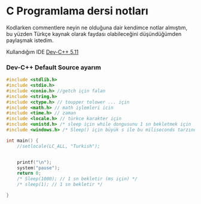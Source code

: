 # C Programlama dersi notları

Kodlarken commentlere neyin ne olduğuna dair kendimce notlar almıştım, bu yüzden Türkçe kaynak olarak faydası olabileceğini düşündüğümden paylaşmak istedim.

Kullandığım IDE <a href="http://www.bloodshed.net/devcpp.html" target="_blank">Dev-C++ 5.11</a>

### Dev-C++ Default Source ayarım

```c
#include <stdlib.h>
#include <stdio.h>
#include <conio.h> //getch için falan
#include <string.h>
#include <ctype.h> // toupper tolower ... için
#include <math.h> // math işlemleri icin 
#include <time.h> // zaman 
#include <locale.h> // türkce karakter için 
#include <unistd.h> /* sleep için while dongusunu 1 sn bekletmek için  lazım*/
#include <windows.h> /* Sleep() için büyük s ile bu miliseconds tarzında bekletıyo yanı 1 sn ıcın (1000)*/

int main() {
    //setlocale(LC_ALL, "Turkish");


    printf("\n");
    system("pause");
    return 0;
    /* Sleep(1000); // 1 sn bekletir (ms için) */
    /* sleep(1); // 1 sn bekletir */

}
```

